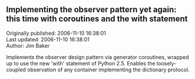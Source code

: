 ## Implementing the observer pattern yet again: this time with coroutines and the with statement  
Originally published: 2006-11-10 16:38:01  
Last updated: 2006-11-10 16:38:01  
Author: Jim Baker  
  
Implements the observer design pattern via generator coroutines, wrapped up to use the new 'with' statement of Python 2.5.  Enables the loosely-coupled observation of any container implementing the dictionary protocol.